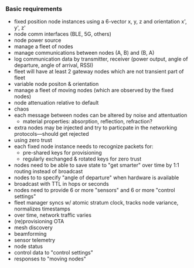 ### Basic requirements
- fixed position node instances using a 6-vector x, y, z and orientation x', y', z'
- node comm interfaces (BLE, 5G, others)
- node power source
- manage a fleet of nodes
- manage communications between nodes (A, B) and (B, A)
- log communication data by transmitter, receiver (power output, angle of departure, angle of arrival, RSSI)
- fleet will have at least 2 gateway nodes which are not transient part of fleet
- variable node positon & orientation
- manage a fleet of moving nodes (which are observed by the fixed nodes)
- node attenuation relative to default
- chaos
- each message between nodes can be altered by noise and attentuation
	- material properties: absorption, reflection, refraction?
- extra nodes may be injected and try to particpate in the networking protocols—should get rejected
- using zero trust 
- each fixed node instance needs to recognize packets for:
	- pre-shared keys for provisioning
	- regularly exchanged & rotated keys for zero trust
- nodes need to be able to save state to "get smarter" over time by 1:1 routing instead of broadcast
- nodes to to specify "angle of departure" when hardware is available
- broadcast with TTL in hops or seconds
- nodes need to provide 6 or more "sensors" and 6 or more "control settings"
- fleet manager syncs w/ atomic stratum clock, tracks node variance, normalizes timestamps 
- over time, network traffic varies
- (re)provisioning OTA
- mesh discovery
- beamforming
- sensor telemetry
- node status
- control data to "control settings"
- responses to "moving nodes"
